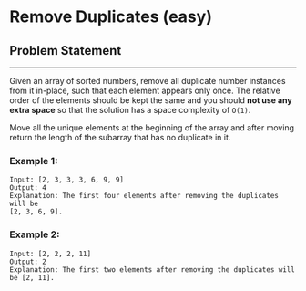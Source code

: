 # Remove Duplicates (easy)

## Problem Statement

---

Given an array of sorted numbers, remove all duplicate number instances from it
in-place, such that each element appears only once. The relative order of the
elements should be kept the same and you should **not use any extra space** so that
the solution has a space complexity of `O(1)`.

Move all the unique elements at the beginning of the array and after moving
return the length of the subarray that has no duplicate in it.

### Example 1:

```
Input: [2, 3, 3, 3, 6, 9, 9]
Output: 4
Explanation: The first four elements after removing the duplicates will be
[2, 3, 6, 9].
```

### Example 2:

```
Input: [2, 2, 2, 11]
Output: 2
Explanation: The first two elements after removing the duplicates will be [2, 11].
```
